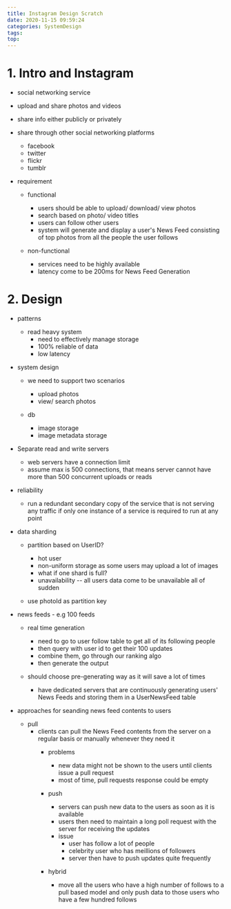 ```yaml
---
title: Instagram Design Scratch
date: 2020-11-15 09:59:24
categories: SystemDesign
tags:
top:
---
```

# 1. Intro and Instagram 

+ social networking service 
+ upload and share photos and videos 
+ share info either publicly or privately 
+ share through other social networking platforms 
    + facebook
    + twitter
    + flickr
    + tumblr


+ requirement 
    + functional 
        + users should be able to upload/ download/ view photos 
        + search based on photo/ video titles 
        + users can follow other users 
        + system will generate and display a user's News Feed consisting of top photos from all the people the user follows 

    + non-functional 
        + services need to be highly available 
        + latency come to be 200ms for News Feed Generation 

# 2. Design

+ patterns
    + read heavy system 
        + need to effectively manage storage 
        + 100% reliable of data 
        + low latency 


+ system design 
    + we need to support two scenarios
        + upload photos 
        + view/ search photos

    + db 
        + image storage 
        + image metadata storage 


+ Separate read and write servers 
    + web servers have a connection limit 
    + assume max is 500 connections, that means server cannot have more than 500 concurrent uploads or reads 

+ reliability 
    + run a redundant secondary copy of the service that is not serving any traffic if only one instance of a service is required to run at any point 

+ data sharding 
    + partition based on UserID?
        + hot user 
        + non-uniform storage as some users may upload a lot of images 
        + what if one shard is full? 
        + unavailability -- all users data come to be unavailable all of sudden 

    + use photoId as partition key 

+ news feeds - e.g 100 feeds 
    + real time generation 
        + need to go to user follow table to get all of its following people 
        + then query with user id to get their 100 updates 
        + combine them, go through our ranking algo 
        + then generate the output 

    + should choose pre-generating way as it will save a lot of times 
        + have dedicated servers that are continuously generating users' News Feeds and storing them in a UserNewsFeed table

+ approaches for seanding news feed contents to users 
    + pull
        + clients can pull the News Feed contents from the server on a regular basis or manually whenever they need it 
            + problems
                + new data might not be shown to the users until clients issue a pull request 
                + most of time, pull requests response could be empty 

            + push 
                + servers can push new data to the users as soon as it is available 
                + users then need to maintain a long poll request with the server for receiving the updates 
                + issue 
                    + user has follow a lot of people 
                    + celebrity user who has meillions of followers 
                    + server then have to push updates quite frequently 

            + hybrid 
                + move all the users who have a high number of follows to a pull based model and only push data to those users who have a few hundred follows 
